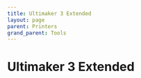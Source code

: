 ```yaml
---
title: Ultimaker 3 Extended
layout: page
parent: Printers
grand_parent: Tools
---
```


# Ultimaker 3 Extended
